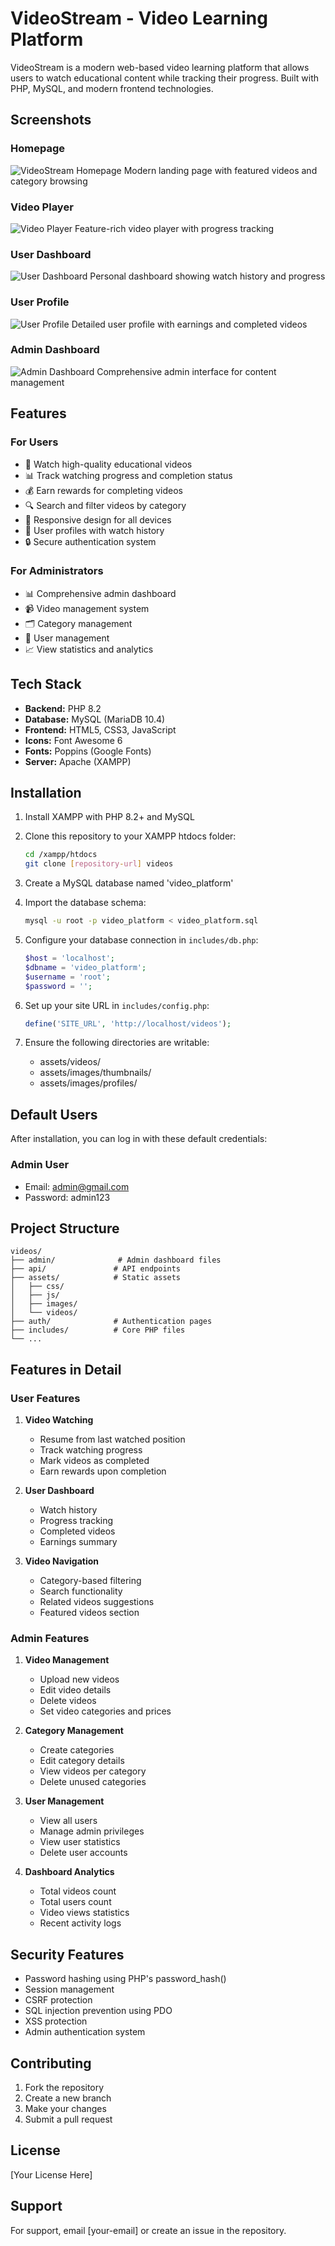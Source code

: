 # VideoStream - Video Learning Platform

VideoStream is a modern web-based video learning platform that allows users to watch educational content while tracking their progress. Built with PHP, MySQL, and modern frontend technologies.

## Screenshots

### Homepage

![VideoStream Homepage](home.png)
Modern landing page with featured videos and category browsing

### Video Player

![Video Player](video.png)
Feature-rich video player with progress tracking

### User Dashboard

![User Dashboard](dashboard.png)
Personal dashboard showing watch history and progress

### User Profile

![User Profile](profile.png)
Detailed user profile with earnings and completed videos

### Admin Dashboard

![Admin Dashboard](admin.png)
Comprehensive admin interface for content management

## Features

### For Users

- 🎥 Watch high-quality educational videos
- 📊 Track watching progress and completion status
- 💰 Earn rewards for completing videos
- 🔍 Search and filter videos by category
- 📱 Responsive design for all devices
- 👤 User profiles with watch history
- 🔒 Secure authentication system

### For Administrators

- 📊 Comprehensive admin dashboard
- 📹 Video management system
- 🗂️ Category management
- 👥 User management
- 📈 View statistics and analytics

## Tech Stack

- **Backend:** PHP 8.2
- **Database:** MySQL (MariaDB 10.4)
- **Frontend:** HTML5, CSS3, JavaScript
- **Icons:** Font Awesome 6
- **Fonts:** Poppins (Google Fonts)
- **Server:** Apache (XAMPP)

## Installation

1. Install XAMPP with PHP 8.2+ and MySQL
2. Clone this repository to your XAMPP htdocs folder:

   ```bash
   cd /xampp/htdocs
   git clone [repository-url] videos
   ```

3. Create a MySQL database named 'video_platform'

4. Import the database schema:

   ```bash
   mysql -u root -p video_platform < video_platform.sql
   ```

5. Configure your database connection in `includes/db.php`:

   ```php
   $host = 'localhost';
   $dbname = 'video_platform';
   $username = 'root';
   $password = '';
   ```

6. Set up your site URL in `includes/config.php`:

   ```php
   define('SITE_URL', 'http://localhost/videos');
   ```

7. Ensure the following directories are writable:
   - assets/videos/
   - assets/images/thumbnails/
   - assets/images/profiles/

## Default Users

After installation, you can log in with these default credentials:

### Admin User

- Email: admin@gmail.com
- Password: admin123

## Project Structure

```
videos/
├── admin/              # Admin dashboard files
├── api/               # API endpoints
├── assets/            # Static assets
│   ├── css/
│   ├── js/
│   ├── images/
│   └── videos/
├── auth/              # Authentication pages
├── includes/          # Core PHP files
└── ...
```

## Features in Detail

### User Features

1. **Video Watching**

   - Resume from last watched position
   - Track watching progress
   - Mark videos as completed
   - Earn rewards upon completion

2. **User Dashboard**

   - Watch history
   - Progress tracking
   - Completed videos
   - Earnings summary

3. **Video Navigation**
   - Category-based filtering
   - Search functionality
   - Related videos suggestions
   - Featured videos section

### Admin Features

1. **Video Management**

   - Upload new videos
   - Edit video details
   - Delete videos
   - Set video categories and prices

2. **Category Management**

   - Create categories
   - Edit category details
   - View videos per category
   - Delete unused categories

3. **User Management**

   - View all users
   - Manage admin privileges
   - View user statistics
   - Delete user accounts

4. **Dashboard Analytics**
   - Total videos count
   - Total users count
   - Video views statistics
   - Recent activity logs

## Security Features

- Password hashing using PHP's password_hash()
- Session management
- CSRF protection
- SQL injection prevention using PDO
- XSS protection
- Admin authentication system

## Contributing

1. Fork the repository
2. Create a new branch
3. Make your changes
4. Submit a pull request

## License

[Your License Here]

## Support

For support, email [your-email] or create an issue in the repository.
